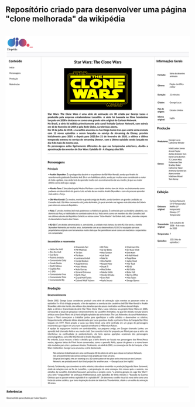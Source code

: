 # 
<h2>Reposítório criado para desenvolver uma página "clone melhorada" da wikipédia</h2>

<br>
<img src="https://github.com/siqueira91/CloneWikipediaDio/blob/main/Diopedia.png" width="900" height="1000"> 
